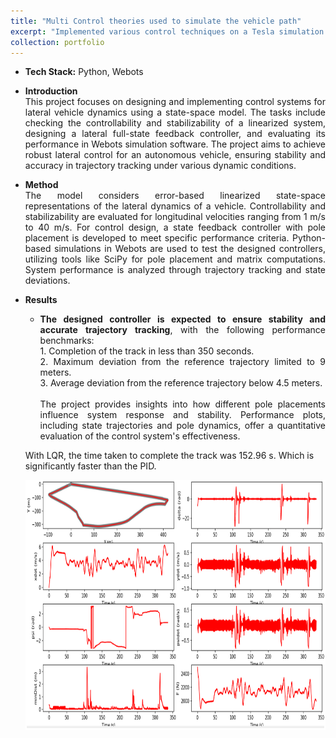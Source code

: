 ```yaml
---
title: "Multi Control theories used to simulate the vehicle path"
excerpt: "Implemented various control techniques on a Tesla simulation. <br/><img src='/images/control_page.PNG'>"
collection: portfolio
---
```


* <b>Tech Stack:</b> Python, Webots

*  <p style="text-align: justify;"><b>Introduction</b><br>This project focuses on designing and implementing control systems for lateral vehicle dynamics using a state-space model. The tasks include checking the controllability and stabilizability of a linearized system, designing a lateral full-state feedback controller, and evaluating its performance in Webots simulation software. The project aims to achieve robust lateral control for an autonomous vehicle, ensuring stability and accuracy in trajectory tracking under various dynamic conditions.</p>
  
* <p style="text-align: justify;"><b>Method</b><br>The model considers error-based linearized state-space representations of the lateral dynamics of a vehicle. Controllability and stabilizability are evaluated for longitudinal velocities ranging from 1 m/s to 40 m/s. For control design, a state feedback controller with pole placement is developed to meet specific performance criteria. Python-based simulations in Webots are used to test the designed controllers, utilizing tools like SciPy for pole placement and matrix computations. System performance is analyzed through trajectory tracking and state deviations.</p>

* <b>Results</b>
    * <p style="text-align: justify;"><b>The designed controller is expected to ensure stability and accurate trajectory tracking</b>, with the following performance benchmarks:<br>
      1. Completion of the track in less than 350 seconds.<br>
      2. Maximum deviation from the reference trajectory limited to 9 meters.<br>
      3. Average deviation from the reference trajectory below 4.5 meters.<br><br>
      The project provides insights into how different pole placements influence system response and stability. Performance plots, including state trajectories and pole dynamics, offer a quantitative evaluation of the control system's effectiveness.</p>

    <p>With LQR, the time taken to complete the track was 152.96 s. Which is significantly faster than the PID.</p>

    <div style="text-align:center">
    <img src="/images/LQR.PNG" alt="buggy_lqr_plots" style="width:500px;height:400px;">
    </div>

